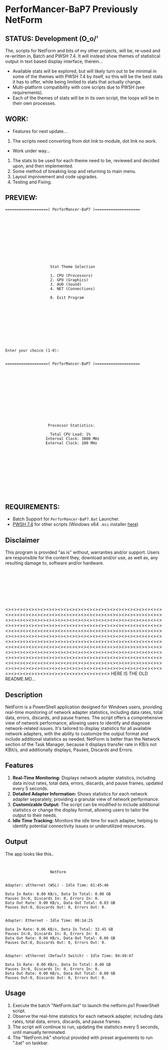 # PerforMancer-BaP7 Previously NetForm
## STATUS: Development (O_o/'
The, scripts for NetForm and bits of my other projects, will be, re-used and re-written in, Batch and PWSH 7.4. It will instead show themes of statistical output in text based display interface, therein...
- Available stats will be explored, but will likely turn out to be minimal in some of the themes with PWSH 7.4 by itself, so this will be the best stats it has to offer, while being limited to stats that actually change.
- Multi-platform compatibility with core scripts due to PWSH (see requirements).
- Each of the themes of stats will be in its own script, the loops will be in their own processes.

## WORK:
- Features for next update...
1. The scripts need converting from dot link to module, dot link no work.
- Work under way...
1. The stats to be used for each theme need to be, reviewed and decided upon, and then implemented.
2. Some method of breaking loop and returning to main menu.
3. Layout improvement and code upgrades.
4. Testing and Fixing.


## PREVIEW:
```
===================( PerforMancer-BaP7 )====================












                    Stat Theme Selection

                    1. CPU (Processors)
                    2. GPU (Graphics)
                    3. AUD (Sound)
                    4. NET (Connections)

                    0. Exit Program











Enter your choice (1-0):

```
```

===================( PerforMancer-BaP7 )====================













                   Processor Statistics:

                    Total CPU Load: 1%
                  Internal Clock: 3800 MHz
                  External Clock: 100 MHz












```

## REQUIREMENTS:
- Batch Support for `PerforMancer-BaP7.Bat` Launcher.
- [PWSH 7.4](https://github.com/PowerShell/PowerShell/releases/tag/v7.4.0) for other scripts (Windows x64 `.msi` installer [here](https://github.com/PowerShell/PowerShell/releases/download/v7.4.0/PowerShell-7.4.0-win-x64.msi)) 

## Disclaimer
This program is provided "as is" without, warranties and/or support. Users are responsible for the content they, download and/or use, as well as, any resulting damage to, software and/or hardware.





<BR>
<BR>
<BR>
<BR>
<BR>
<BR>

<><><><><><><><><><><><><><><><><><><><><><><><><><><><><><><><><><><><><><><><><><><><><><><><><><><><><><><><><><><><><><><><><><><><><><><><><><><><><><><><><><><><><><><><><><><><><><><><><><><><><><><><><><><><><><><><><><><><><><><><><><><><><><><><><><><><><><><><><><><><><><><><><><><><><><><><><><><><><><><><><><><><><><><><><><><><><><><><><><><><><><><><><><><><><><><><><><><><><><><><><><><><><><><><><><><><><><><><><><><><><><><><><><><><><><><><><><><><><><><><><><><><><><><><><><><><><><><><><><><><><><><><><><><><><><><><><><><><><><><><><><><><><><><><><><><><><><><><><><><><><><><><><><><><><><><><><><><><><><><><><><><><><><><><><><><><><><><><><><><><><><>
HERE IS THE OLD README.MD...


## Description
NetForm is a PowerShell application designed for Windows users, providing real-time monitoring of network adapter statistics, including data rates, total data, errors, discards, and pause frames. 
The script offers a comprehensive view of network performance, allowing users to identify and diagnose network-related issues.
It's tailored to display statistics for all available network adapters, with the ability to customize the output format and include additional statistics as needed.
NetForm is better than the Network section of the Task Manager, because it displays transfer rate in KB/s not KBit/s, and additionally displays, Pauses, Discards and Errors. 

## Features

1. **Real-Time Monitoring:** Displays network adapter statistics, including data in/out rates, total data, errors, discards, and pause frames, updated every 5 seconds.
2. **Detailed Adapter Information:** Shows statistics for each network adapter separately, providing a granular view of network performance.
3. **Customizable Output:** The script can be modified to include additional statistics or change the display format, allowing users to tailor the output to their needs.
4. **Idle Time Tracking:** Monitors the idle time for each adapter, helping to identify potential connectivity issues or underutilized resources.

## Output
The app looks like this..
```


                    NetForm


Adapter: vEthernet (WSL) - Idle Time: 01:45:46

Data In Rate: 0.00 KB/s, Data In Total: 0.00 GB
Pauses In:0, Discards In: 0, Errors In: 0.
Data Out Rate: 0.00 KB/s, Data Out Total: 0.03 GB
Pauses Out:0, Discards Out: 0, Errors Out: 0.


Adapter: Ethernet - Idle Time: 00:14:25

Data In Rate: 0.06 KB/s, Data In Total: 33.45 GB
Pauses In:0, Discards In: 0, Errors In: 0.
Data Out Rate: 0.04 KB/s, Data Out Total: 0.66 GB
Pauses Out:0, Discards Out: 0, Errors Out: 0.


Adapter: vEthernet (Default Switch) - Idle Time: 04:49:47

Data In Rate: 0.00 KB/s, Data In Total: 0.00 GB
Pauses In:0, Discards In: 0, Errors In: 0.
Data Out Rate: 0.00 KB/s, Data Out Total: 0.00 GB
Pauses Out:0, Discards Out: 0, Errors Out: 0.
```

## Usage

1. Execute the batch "NetForm.bat" to launch the netform.ps1 PowerShell script.
2. Observe the real-time statistics for each network adapter, including data rates, total data, errors, discards, and pause frames.
3. The script will continue to run, updating the statistics every 5 seconds, until manually terminated.
4. The "NetForm.lnk" shortcut provided with preset arguements to run ".bat" on taskbar.
